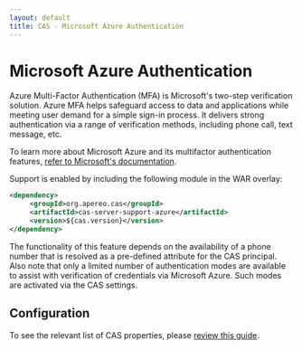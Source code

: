 ```yaml
---
layout: default
title: CAS - Microsoft Azure Authentication
---
```


# Microsoft Azure Authentication

Azure Multi-Factor Authentication (MFA) is Microsoft's two-step verification solution. Azure MFA helps safeguard access to data and applications while meeting user demand for a simple sign-in process. It delivers strong authentication via a range of verification methods, including phone call, text message, etc.

To learn more about Microsoft Azure and its multifactor authentication features, [refer to Microsoft's documentation](https://docs.microsoft.com/en-us/azure/multi-factor-authentication/multi-factor-authentication).

Support is enabled by including the following module in the WAR overlay:

```xml
<dependency>
     <groupId>org.apereo.cas</groupId>
     <artifactId>cas-server-support-azure</artifactId>
     <version>${cas.version}</version>
</dependency>
```

The functionality of this feature depends on the availability of a phone number that is resolved as a pre-defined
attribute for the CAS principal. Also note that only a limited number of authentication modes are available to assist with verification
of credentials via Microsoft Azure. Such modes are activated via the CAS settings.

## Configuration

To see the relevant list of CAS properties, please [review this guide](Configuration-Properties.html).
